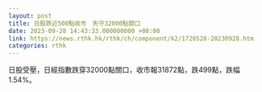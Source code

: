 ```yaml
---
layout: post
title: 日股跌近500點收市　失守32000點關口
date: 2023-09-28 14:43:33.000000000 +08:00
link: https://news.rthk.hk/rthk/ch/component/k2/1720528-20230928.htm
categories: rthk
---
```


日股受壓，日經指數跌穿32000點關口，收市報31872點，跌499點，跌幅1.54%。
